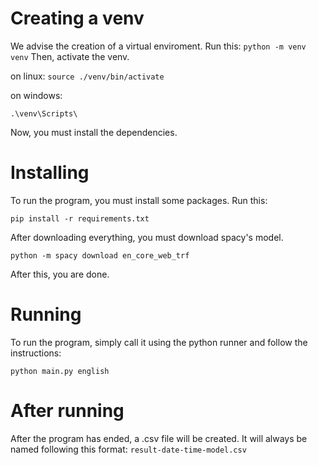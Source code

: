 # Creating a venv
We advise the creation of a virtual enviroment. Run this:
`python -m venv venv`
Then, activate the venv.

on linux:
`source ./venv/bin/activate`

on windows:

`.\venv\Scripts\`

Now, you must install the dependencies.

# Installing
To run the program, you must install some packages. Run this: 

`pip install -r requirements.txt`

After downloading everything, you must download spacy's model.

`python -m spacy download en_core_web_trf`

After this, you are done.

# Running
To run the program, simply call it using the python runner and follow the instructions:

`python main.py english`

# After running
After the program has ended, a .csv file will be created. It will always be named following this format:
`result-date-time-model.csv`
